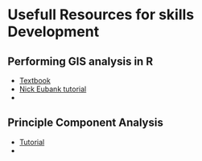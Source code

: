 # Usefull Resources for skills Development

## Performing GIS analysis in R
- [Textbook](https://bookdown.org/robinlovelace/geocompr/intro.html)
- [Nick Eubank tutorial](http://www.nickeubank.com/gis-in-r/)
- 

## Principle Component Analysis 

- [Tutorial](https://www.datacamp.com/community/tutorials/pca-analysis-r)
- 

